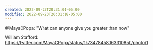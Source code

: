 ```yaml
---
created: 2022-09-23T20:31:01-05:00
modified: 2022-09-23T20:31:18-05:00
---
```


@MayaCPopa: "What can anyone give you greater than now"

William Stafford: https://twitter.com/MayaCPopa/status/1573478458063310850/photo/1
